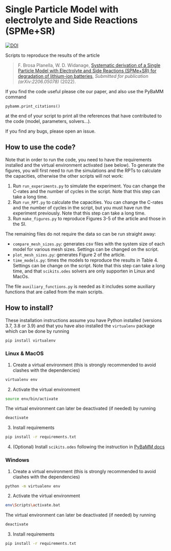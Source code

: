 # Single Particle Model with electrolyte and Side Reactions (SPMe+SR)
[![DOI](https://zenodo.org/badge/DOI/10.5281/zenodo.6624984.svg)](https://doi.org/10.5281/zenodo.6624984)

Scripts to reproduce the results of the article

> F. Brosa Planella, W. D. Widanage, [Systematic derivation of a Single Particle Model with Electrolyte and Side Reactions (SPMe+SR) for degradation of lithium-ion batteries](https://arxiv.org/abs/2206.05078), _Submitted for publication (arXiv:2206.05078)_ (2022).

If you find the code useful please cite our paper, and also use the PyBaMM command
```python3
pybamm.print_citations()
```
at the end of your script to print all the references that have contributed to the code (model, parameters, solvers...).

If you find any bugs, please open an issue.

## How to use the code?
Note that in order to run the code, you need to have the requirements installed and the virtual environment activated (see below). To generate the figures, you will first need to run the simulations and the RPTs to calculate the capacities, otherwise the other scripts will not work:
1. Run `run_experiments.py` to simulate the experiment. You can change the C-rates and the number of cycles in the script. Note that this step can take a long time.
2. Run `run_RPT.py` to calculate the capacities. You can change the C-rates and the number of cycles in the script, but you must have run the experiment previously. Note that this step can take a long time.
3. Run `make_figures.py` to reproduce Figures 3-5 of the article and those in the SI.

The remaining files do not require the data so can be run straight away:
* `compare_mesh_sizes.py`: generates csv files with the system size of each model for various mesh sizes. Settings can be changed on the script.
* `plot_mesh_sizes.py`: generates Figure 2 of the article.
* `time_models.py`: times the models to reproduce the results in Table 4. Settings can be change on the script. Note that this step can take a long time, and that `scikits.odes` solvers are only supporten in Linux and MacOs.

The file `auxiliary_functions.py` is needed as it includes some auxiliary functions that are called from the main scripts.

## How to install?
These installation instructions assume you have Python installed (versions 3.7, 3.8 or 3.9) and that you have also installed the `virtualenv` package which can be done by running
```bash
pip install virtualenv
```

### Linux & MacOS
1. Create a virtual environment (this is strongly recommended to avoid clashes with the dependencies)
```bash
virtualenv env
```

2. Activate the virtual environment
```bash
source env/bin/activate
```
The virtual environment can later be deactivated (if needed) by running
```bash
deactivate
```

3. Install requirements
```bash
pip install -r requirements.txt
```

4. (Optional) Install `scikits.odes` following the instruction in [PyBaMM docs](https://pybamm.readthedocs.io/en/latest/install/GNU-linux.html#optional-scikits-odes-solver)

### Windows
1. Create a virtual environment (this is strongly recommended to avoid clashes with the dependencies)
```bash
python -m virtualenv env
```

2. Activate the virtual environment
```bash
env\Scripts\activate.bat
```
The virtual environment can later be deactivated (if needed) by running
```bash
deactivate
```

3. Install requirements
```bash
pip install -r requirements.txt
```